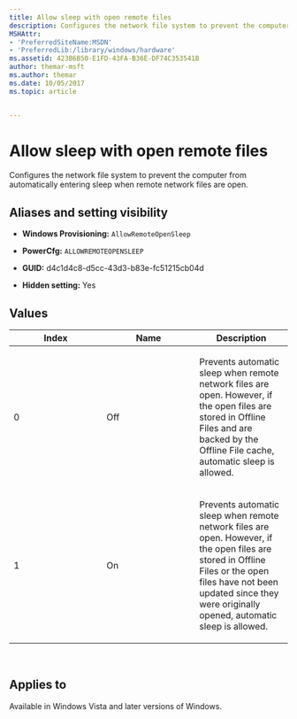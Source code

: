 ```yaml
---
title: Allow sleep with open remote files
description: Configures the network file system to prevent the computer from automatically entering sleep when remote network files are open.
MSHAttr:
- 'PreferredSiteName:MSDN'
- 'PreferredLib:/library/windows/hardware'
ms.assetid: 423B6B50-E1FD-43FA-B36E-DF74C353541B
author: themar-msft
ms.author: themar
ms.date: 10/05/2017
ms.topic: article


---
```


# Allow sleep with open remote files


Configures the network file system to prevent the computer from automatically entering sleep when remote network files are open.

## <span id="Aliases_and_setting_visibility"></span><span id="aliases_and_setting_visibility"></span><span id="ALIASES_AND_SETTING_VISIBILITY"></span>Aliases and setting visibility


-   **Windows Provisioning:** `AllowRemoteOpenSleep`

-   **PowerCfg:** `ALLOWREMOTEOPENSLEEP`

-   **GUID:** d4c1d4c8-d5cc-43d3-b83e-fc51215cb04d

-   **Hidden setting:** Yes

## <span id="Values"></span><span id="values"></span><span id="VALUES"></span>Values


<table>
<colgroup>
<col width="33%" />
<col width="33%" />
<col width="33%" />
</colgroup>
<thead>
<tr class="header">
<th>Index</th>
<th>Name</th>
<th>Description</th>
</tr>
</thead>
<tbody>
<tr class="odd">
<td><p>0</p></td>
<td><p>Off</p></td>
<td><p>Prevents automatic sleep when remote network files are open. However, if the open files are stored in Offline Files and are backed by the Offline File cache, automatic sleep is allowed.</p></td>
</tr>
<tr class="even">
<td><p>1</p></td>
<td><p>On</p></td>
<td><p>Prevents automatic sleep when remote network files are open. However, if the open files are stored in Offline Files or the open files have not been updated since they were originally opened, automatic sleep is allowed.</p></td>
</tr>
</tbody>
</table>

 

## <span id="Applies_to"></span><span id="applies_to"></span><span id="APPLIES_TO"></span>Applies to


Available in Windows Vista and later versions of Windows.
